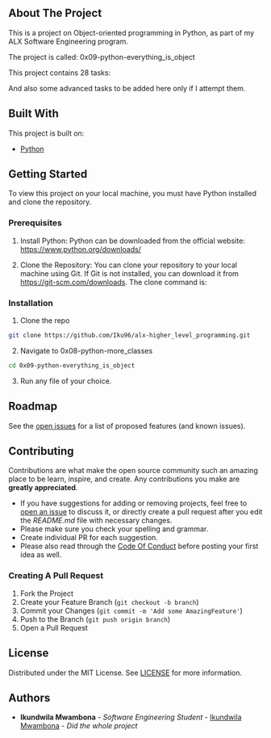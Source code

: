 ## About The Project

This is a project on Object-oriented programming in Python, as part of my ALX Software Engineering program.

The project is called: 0x09-python-everything_is_object

This project contains 28 tasks:

And also some advanced tasks to be added here only if I attempt them.

## Built With

This project is built on:

* [Python](https://docs.python.org/3/)

## Getting Started

To view this project on your local machine, you must have Python installed and clone the repository. 

### Prerequisites

1. Install Python: Python can be downloaded from the official website: https://www.python.org/downloads/

2. Clone the Repository: You can clone your repository to your local machine using Git. If Git is not installed, you can download it from https://git-scm.com/downloads. The clone command is:

### Installation

1. Clone the repo
```sh
git clone https://github.com/Iku96/alx-higher_level_programming.git
```
2. Navigate to 0x08-python-more_classes
```sh
cd 0x09-python-everything_is_object
```
3. Run any file of your choice.

## Roadmap

See the [open issues](https://github.com/Iku96/alx-higher_level_programming/issues) for a list of proposed features (and known issues).

## Contributing

Contributions are what make the open source community such an amazing place to be learn, inspire, and create. Any contributions you make are **greatly appreciated**.
* If you have suggestions for adding or removing projects, feel free to [open an issue](https://github.com/Iku96/alx-higher_level_programming/issues/new) to discuss it, or directly create a pull request after you edit the *README.md* file with necessary changes.
* Please make sure you check your spelling and grammar.
* Create individual PR for each suggestion.
* Please also read through the [Code Of Conduct](https://github.com/Iku96/alx-higher_level_programming/blob/main/CODE_OF_CONDUCT.md) before posting your first idea as well.

### Creating A Pull Request

1. Fork the Project
2. Create your Feature Branch (`git checkout -b branch`)
3. Commit your Changes (`git commit -m 'Add some AmazingFeature'`)
4. Push to the Branch (`git push origin branch`)
5. Open a Pull Request

## License

Distributed under the MIT License. See [LICENSE](https://github.com/Iku96/alx-higher_level_programming/blob/main/LICENSE.md) for more information.

## Authors

* **Ikundwila Mwambona** - *Software Engineering Student* - [Ikundwila Mwambona](https://github.com/Iku96/) - *Did the whole project*
